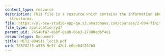 ```yaml
---
content_type: resource
description: This file is a resource which contains the information about slender
  structures.
file: https://ol-ocw-studio-app-qa.s3.amazonaws.com/courses/2-094-finite-element-analysis-of-solids-and-fluids-ii-spring-2011/765782f5a5339e5f42efe6de04f207b3_MIT2_094S11_lec19.pdf
file_type: application/pdf
parent_uid: 74548fa7-e68f-8a0b-66e3-27080ed6f401
resourcetype: Document
title: MIT2_094S11_lec19.pdf
uid: 765782f5-a533-9e5f-42ef-e6de04f207b3
---
```

